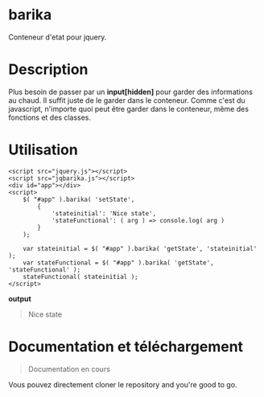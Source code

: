 # barika
Conteneur d'etat pour jquery.

# Description
Plus besoin de passer par un __input[hidden]__ pour garder des informations au chaud.
Il suffit juste de le garder dans le conteneur.
Comme c'est du javascript, n'importe quoi peut être garder dans le conteneur, même des fonctions et des classes.

# Utilisation

```
<script src="jquery.js"></script>
<script src="jqbarika.js"></script>
<div id="app"></div>
<script>
	$( "#app" ).barika( 'setState',
		{
			'stateinitial': 'Nice state',
			'stateFunctional': ( arg ) => console.log( arg )
		}
	);

	var stateinitial = $( "#app" ).barika( 'getState', 'stateinitial' );
	var stateFunctional = $( "#app" ).barika( 'getState', 'stateFunctional' );
	stateFunctional( stateinitial );
</script>
```
__output__ 
> Nice state

# Documentation et téléchargement
> Documentation en cours

Vous pouvez directement cloner le repository and you're good to go.
